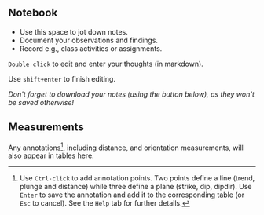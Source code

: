 ## Notebook

- Use this space to jot down notes.
- Document your observations and findings.
- Record e.g., class activities or assignments.

`Double click` to edit and enter your thoughts (in markdown). 

Use `shift+enter` to finish editing.

*Don't forget to download your notes (using the button below), as they won't be saved otherwise!*

## Measurements

Any annotations[^1], including distance, and orientation measurements, will also appear in tables here. 

[^1]: Use `Ctrl-click` to add annotation points. Two points define a line (trend, plunge and distance) while three define a plane (strike, dip, dipdir). Use `Enter` to save the annotation and add it to the corresponding table (or `Esc` to cancel). See the `Help` tab for further details.
